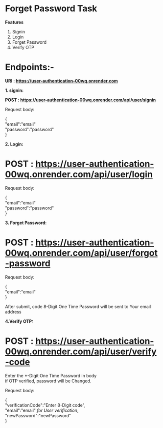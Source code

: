 # Forget Password Task 

**Features**
1. Signin
2. Login
3. Forget Password
4. Verify OTP

# Endpoints:-

**URI : https://user-authentication-00wq.onrender.com**

**1. signin:**

**POST : https://user-authentication-00wq.onrender.com/api/user/signin**

Request body:

{<br>
"email":"email" <br>
"password":"password"<br>
}

**2. Login:**

# POST : https://user-authentication-00wq.onrender.com/api/user/login

Request body:

{<br>
"email":"email" <br>
"password":"password"<br>
}

**3. Forget Password:**

# POST : https://user-authentication-00wq.onrender.com/api/user/forgot-password

Request body:

{<br>
  "email":"email" <br>
}

After submit, code 8-Digit One Time Password will be sent to Your email address

**4.Verify OTP:**

# POST : https://user-authentication-00wq.onrender.com/api/user/verify-code

Enter the *-Digit One Time Password in body<br>
if OTP verified, password will be Changed.

Request body: 

{<br>
"verificationCode":"Enter 8-Digit code",<br>
"email":"email" *for User verification*,<br>
"newPassword":"newPassword"<br>
}


